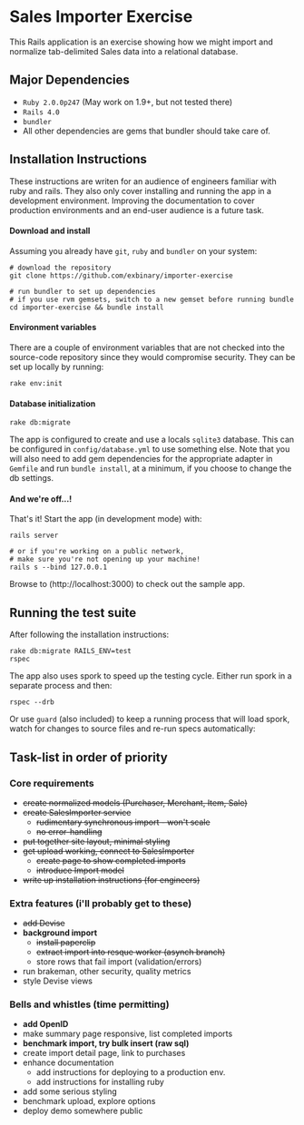 # Sales Importer Exercise

This Rails application is an exercise showing how we might import and normalize 
tab-delimited Sales data into a relational database.


## Major Dependencies

- `Ruby 2.0.0p247` (May work on 1.9+, but not tested there)
- `Rails 4.0`
- `bundler`
- All other dependencies are gems that bundler should take care of.


## Installation Instructions

These instructions are writen for an audience of engineers familiar with ruby and rails.
They also only cover installing and running the app in a development environment.
Improving the documentation to cover production environments and an end-user audience
is a future task.

#### Download and install
Assuming you already have `git`, `ruby` and `bundler` on your system:

    # download the repository
    git clone https://github.com/exbinary/importer-exercise

    # run bundler to set up dependencies
    # if you use rvm gemsets, switch to a new gemset before running bundle
    cd importer-exercise && bundle install

#### Environment variables
There are a couple of environment variables that are not checked into the source-code
repository since they would compromise security. They can be set up locally by running:

    rake env:init

#### Database initialization

    rake db:migrate

The app is configured to create and use a locals `sqlite3` database.  This can be
configured in `config/database.yml` to use something else.  Note that you will also
need to add gem dependencies for the appropriate adapter in `Gemfile` and run 
`bundle install`, at a minimum, if you choose to change the db settings.
    
#### And we're off...!
That's it! Start the app (in development mode) with:

    rails server

    # or if you're working on a public network,
    # make sure you're not opening up your machine!
    rails s --bind 127.0.0.1

Browse to (http://localhost:3000) to check out the sample app.


## Running the test suite

After following the installation instructions:

    rake db:migrate RAILS_ENV=test
    rspec

The app also uses spork to speed up the testing cycle.
Either run spork in a separate process and then:

    rspec --drb

Or use `guard` (also included) to keep a running process that will load
spork, watch for changes to source files and re-run specs automatically:


## Task-list in order of priority

### Core requirements
- <del> create normalized models (Purchaser, Merchant, Item, Sale) </del>
- <del> create SalesImporter service </del>
    - <del> rudimentary synchronous import - won't scale </del>
    - <del> no error-handling </del>
- <del> put together site layout, minimal styling </del>
- <del> get upload working, connect to SalesImporter </del>
    - <del> create page to show completed imports </del>
    - <del> introduce Import model </del>
- <del> write up installation instructions (for engineers) </del>

### Extra features (i'll probably get to these)
- <del> add Devise </del>
- **background import**
    - <del> install paperclip </del>
    - <del> extract import into resque worker (asynch branch) </del>
    - store rows that fail import (validation/errors)
- run brakeman, other security, quality metrics
- style Devise views

### Bells and whistles (time permitting)
- **add OpenID**
- make summary page responsive, list completed imports
- **benchmark import, try bulk insert (raw sql)**
- create import detail page, link to purchases
- enhance documentation
    - add instructions for deploying to a production env.
    - add instructions for installing ruby
- add some serious styling
- benchmark upload, explore options
- deploy demo somewhere public

